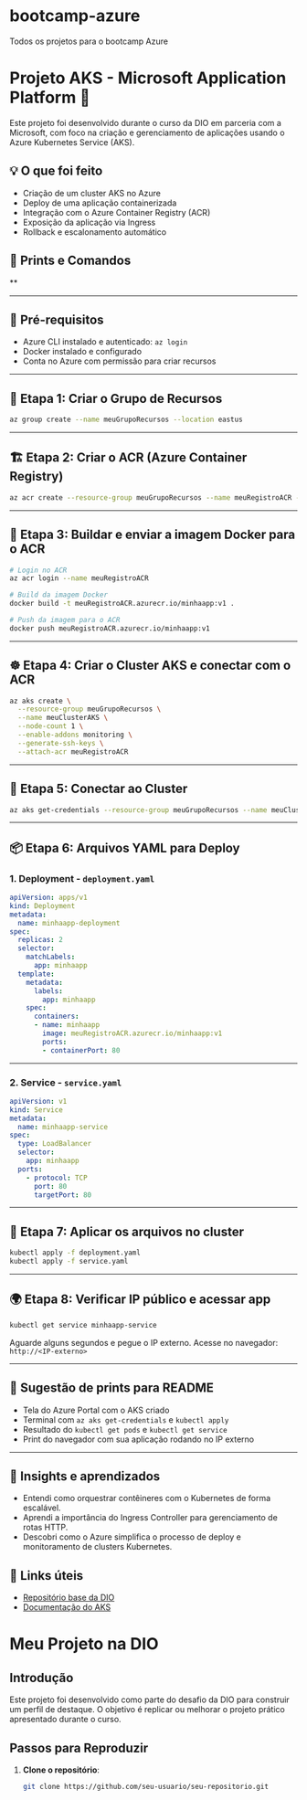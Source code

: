 # bootcamp-azure
Todos os projetos para o bootcamp Azure

# Projeto AKS - Microsoft Application Platform 🚀

Este projeto foi desenvolvido durante o curso da DIO em parceria com a Microsoft, com foco na criação e gerenciamento de aplicações usando o Azure Kubernetes Service (AKS).

## 💡 O que foi feito

- Criação de um cluster AKS no Azure
- Deploy de uma aplicação containerizada
- Integração com o Azure Container Registry (ACR)
- Exposição da aplicação via Ingress
- Rollback e escalonamento automático

## 📸 Prints e Comandos

**

---

## 🧰 Pré-requisitos

- Azure CLI instalado e autenticado: `az login`
- Docker instalado e configurado
- Conta no Azure com permissão para criar recursos

---

## 🔧 Etapa 1: Criar o Grupo de Recursos

```bash
az group create --name meuGrupoRecursos --location eastus
```

---

## 🏗️ Etapa 2: Criar o ACR (Azure Container Registry)

```bash
az acr create --resource-group meuGrupoRecursos --name meuRegistroACR --sku Basic
```

---

## 🐳 Etapa 3: Buildar e enviar a imagem Docker para o ACR

```bash
# Login no ACR
az acr login --name meuRegistroACR

# Build da imagem Docker
docker build -t meuRegistroACR.azurecr.io/minhaapp:v1 .

# Push da imagem para o ACR
docker push meuRegistroACR.azurecr.io/minhaapp:v1
```

---

## ☸️ Etapa 4: Criar o Cluster AKS e conectar com o ACR

```bash
az aks create \
  --resource-group meuGrupoRecursos \
  --name meuClusterAKS \
  --node-count 1 \
  --enable-addons monitoring \
  --generate-ssh-keys \
  --attach-acr meuRegistroACR
```

---

## 🧩 Etapa 5: Conectar ao Cluster

```bash
az aks get-credentials --resource-group meuGrupoRecursos --name meuClusterAKS
```

---

## 📦 Etapa 6: Arquivos YAML para Deploy

### **1. Deployment - `deployment.yaml`**
```yaml
apiVersion: apps/v1
kind: Deployment
metadata:
  name: minhaapp-deployment
spec:
  replicas: 2
  selector:
    matchLabels:
      app: minhaapp
  template:
    metadata:
      labels:
        app: minhaapp
    spec:
      containers:
      - name: minhaapp
        image: meuRegistroACR.azurecr.io/minhaapp:v1
        ports:
        - containerPort: 80
```

---

### **2. Service - `service.yaml`**
```yaml
apiVersion: v1
kind: Service
metadata:
  name: minhaapp-service
spec:
  type: LoadBalancer
  selector:
    app: minhaapp
  ports:
    - protocol: TCP
      port: 80
      targetPort: 80
```

---

## 🚀 Etapa 7: Aplicar os arquivos no cluster

```bash
kubectl apply -f deployment.yaml
kubectl apply -f service.yaml
```

---

## 🌍 Etapa 8: Verificar IP público e acessar app

```bash
kubectl get service minhaapp-service
```

Aguarde alguns segundos e pegue o IP externo. Acesse no navegador:  
`http://<IP-externo>`

---

## 📸 Sugestão de prints para README

- Tela do Azure Portal com o AKS criado
- Terminal com `az aks get-credentials` e `kubectl apply`
- Resultado do `kubectl get pods` e `kubectl get service`
- Print do navegador com sua aplicação rodando no IP externo

---


## 🤔 Insights e aprendizados

- Entendi como orquestrar contêineres com o Kubernetes de forma escalável.
- Aprendi a importância do Ingress Controller para gerenciamento de rotas HTTP.
- Descobri como o Azure simplifica o processo de deploy e monitoramento de clusters Kubernetes.

## 🔗 Links úteis

- [Repositório base da DIO](https://github.com/digitalinnovationone/Microsoft_Application_Platform)
- [Documentação do AKS](https://learn.microsoft.com/pt-br/azure/aks/)


# Meu Projeto na DIO

## Introdução
Este projeto foi desenvolvido como parte do desafio da DIO para construir um perfil de destaque. O objetivo é replicar ou melhorar o projeto prático apresentado durante o curso.

## Passos para Reproduzir
1. **Clone o repositório**:
   ```bash
   git clone https://github.com/seu-usuario/seu-repositorio.git
   ```
